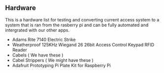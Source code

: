 ## Hardware

This is a hardware list for testing and converting current access system to a system that is ran from the rasberry pi and can be fully automated and intergrated with our other apps.

- Adams Rite 7140 Electric Strike 
- Weatherproof 125KHz Wiegand 26 26bit Access Control Keypad RFID Reader
- Cabels ( We have these )
- Cabel Strippers ( We might have these )
- Adafruit Prototyping Pi Plate Kit for Raspberry Pi 

